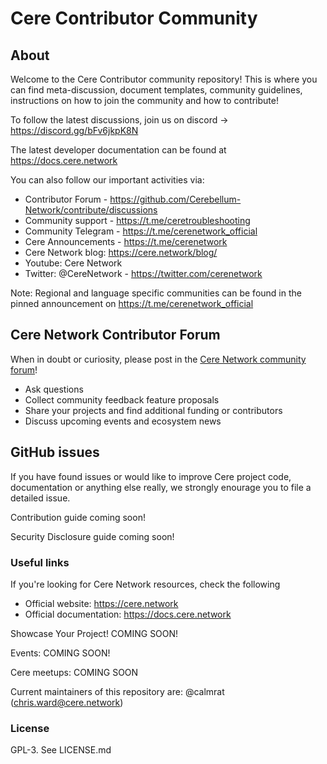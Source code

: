 # Cere Contributor Community

## About
Welcome to the Cere Contributor community repository! This is where you can find meta-discussion, document templates, community guidelines, instructions on how to join the community and how to contribute!

To follow the latest discussions, join us on discord -> https://discord.gg/bFv6jkpK8N

The latest developer documentation can be found at https://docs.cere.network

You can also follow our important activities via:

* Contributor Forum - https://github.com/Cerebellum-Network/contribute/discussions
* Community support - https://t.me/ceretroubleshooting
* Community Telegram - https://t.me/cerenetwork_official
* Cere Announcements - https://t.me/cerenetwork
* Cere Network blog: https://cere.network/blog/
* Youtube: Cere Network
* Twitter: @CereNetwork - https://twitter.com/cerenetwork

Note: Regional and language specific communities can be found in the pinned announcement on https://t.me/cerenetwork_official

## Cere Network Contributor Forum

When in doubt or curiosity, please post in the [Cere Network community forum](https://github.com/Cerebellum-Network/contribute/discussions/categories)!

* Ask questions
* Collect community feedback feature proposals
* Share your projects and find additional funding or contributors
* Discuss upcoming events and ecosystem news

## GitHub issues
If you have found issues or would like to improve Cere project code, documentation or anything else really, we strongly enourage you to file a detailed issue. 

Contribution guide coming soon!

Security Disclosure guide coming soon! 

### Useful links
If you're looking for Cere Network resources, check the following

* Official website: https://cere.network
* Official documentation: https://docs.cere.network

Showcase Your Project! COMING SOON!

Events: COMING SOON!

Cere meetups: COMING SOON

Current maintainers of this repository are: @calmrat (chris.ward@cere.network)

### License
GPL-3. See LICENSE.md
